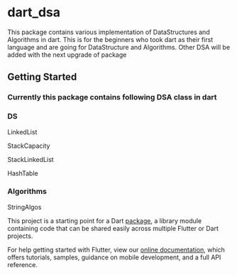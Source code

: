 # dart_dsa

This package contains various implementation of DataStructures and Algorithms  in dart.
This is for the beginners who took dart as their first language and are going for DataStructure and Algorithms. 
Other DSA will be added with the next upgrade of package

## Getting Started

### Currently this package contains following DSA class in dart

### DS
 LinkedList

 StackCapacity

 StackLinkedList
 
 HashTable

### Algorithms
  StringAlgos



This project is a starting point for a Dart
[package](https://flutter.dev/developing-packages/),
a library module containing code that can be shared easily across
multiple Flutter or Dart projects.

For help getting started with Flutter, view our 
[online documentation](https://flutter.dev/docs), which offers tutorials, 
samples, guidance on mobile development, and a full API reference.

